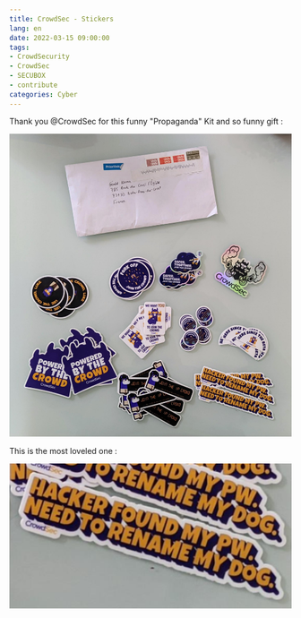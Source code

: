 ```yaml
---
title: CrowdSec - Stickers
lang: en
date: 2022-03-15 09:00:00
tags:
- CrowdSecurity
- CrowdSec
- SECUBOX
- contribute
categories: Cyber
---
```


Thank you @CrowdSec for this funny "Propaganda" Kit and so funny gift :

<img src="/uploads/images/visuels/STICKERS-2022-03-12-102103_001.jpeg" width="953px" heigth="1024px">

This is the most loveled one :

<img src="/uploads/images/visuels/STICKERS-2022-03-12-113432_001.png" width="511px" heigth="262px">
